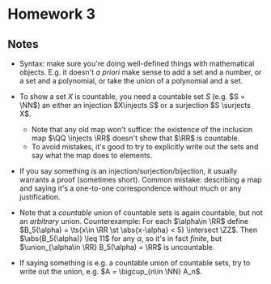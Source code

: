# Homework 3 

## Notes

- Syntax: make sure you're doing well-defined things with mathematical objects. 
  E.g. it doesn't *a priori* make sense to add a set and a number, or a set and a polynomial, or take the union of a polynomial and a set.


- To show a set $X$ is countable, you need a countable set $S$ (e.g. $S = \NN$) an either an injection $X\injects S$ or a surjection $S \surjects X$.
  - Note that any old map won't suffice: the existence of the inclusion map $\QQ \injects \RR$ doesn't show that $\RR$ is countable.
  - To avoid mistakes, it's good to try to explicitly write out the sets and say what the map does to elements. 

- If you say something is an injection/surjection/bijection, it usually warrants a proof (sometimes short).
  Common mistake: describing a map and saying it's a one-to-one correspondence without much or any justification.

- Note that a *countable* union of countable sets is again countable, but not an *arbitrary* union.
  Counterexample: For each $\alpha\in \RR$ define $B_5(\alpha) = \ts{x\in \RR \st \abs{x-\alpha} < 5} \intersect \ZZ$.
  Then $\abs{B_5(\alpha)} \leq 11$ for any $\alpha$, so it's in fact *finite*, but $\union_{\alpha\in \RR} B_5(\alpha) = \RR$ is uncountable.

- If saying something is e.g. a countable union of countable sets, try to write out the union, e.g. $A = \bigcup_{n\in \NN} A_n$.


